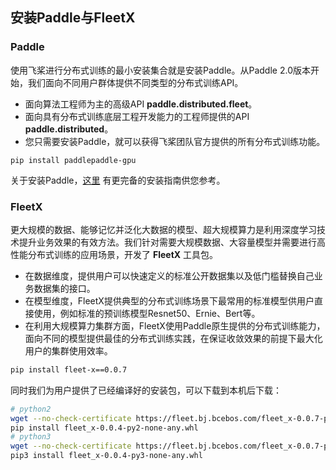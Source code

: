 ## 安装Paddle与FleetX

### Paddle
使用飞桨进行分布式训练的最小安装集合就是安装Paddle。从Paddle 2.0版本开始，我们面向不同用户群体提供不同类型的分布式训练API。

- 面向算法工程师为主的高级API **paddle.distributed.fleet**。
- 面向具有分布式训练底层工程开发能力的工程师提供的API **paddle.distributed**。
- 您只需要安装Paddle，就可以获得飞桨团队官方提供的所有分布式训练功能。

```
pip install paddlepaddle-gpu
```

关于安装Paddle，[这里](https://www.paddlepaddle.org.cn/install/quick) 有更完备的安装指南供您参考。

### FleetX

更大规模的数据、能够记忆并泛化大数据的模型、超大规模算力是利用深度学习技术提升业务效果的有效方法。我们针对需要大规模数据、大容量模型并需要进行高性能分布式训练的应用场景，开发了 **FleetX** 工具包。

- 在数据维度，提供用户可以快速定义的标准公开数据集以及低门槛替换自己业务数据集的接口。
- 在模型维度，FleetX提供典型的分布式训练场景下最常用的标准模型供用户直接使用，例如标准的预训练模型Resnet50、Ernie、Bert等。
- 在利用大规模算力集群方面，FleetX使用Paddle原生提供的分布式训练能力，面向不同的模型提供最佳的分布式训练实践，在保证收敛效果的前提下最大化用户的集群使用效率。

``` bash
pip install fleet-x==0.0.7
```

同时我们为用户提供了已经编译好的安装包，可以下载到本机后下载：

```bash
# python2
wget --no-check-certificate https://fleet.bj.bcebos.com/fleet_x-0.0.7-py2-none-any.whl
pip install fleet_x-0.0.4-py2-none-any.whl
# python3
wget --no-check-certificate https://fleet.bj.bcebos.com/fleet_x-0.0.7-py3-none-any.whl
pip3 install fleet_x-0.0.4-py3-none-any.whl
```
